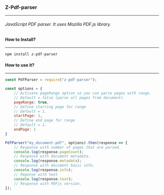 



### Z-Pdf-parser

------

###### JavaScript PDF parser. It uses Mozilla PDF.js library.



#### How to Install?

------

```
npm install z-pdf-parser
```



#### How to use it?

------

```javascript
const PdfParser = require("z-pdf-parser");

const options = {
    // Activate pageRange option so you can parse pages with range.
    // Default = false (parse all pages from document).
    pageRange: true,
    // Define starting page for range
    // Default = 1.
    startPage: 1,
    // Define end page for range
    // Default = 1.
    endPage: 1
}

PdfParser("my_document.pdf", options).then(response => {
    // Response with number of pages that are parsed.
    console.log(response.pageCount);
    // Response with document metadata.
    console.log(response.metadata);
    // Response with document basic info.
    console.log(response.info);
    // Reponse with text
    console.log(response.text);
    // Response with PDFjs version.
});
```
